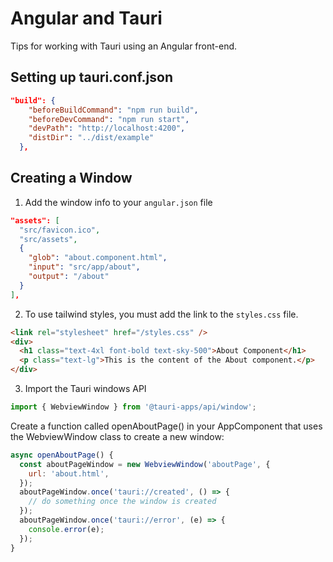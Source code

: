 # Angular and Tauri

Tips for working with Tauri using an Angular front-end.

## Setting up tauri.conf.json

```json
"build": {
    "beforeBuildCommand": "npm run build",
    "beforeDevCommand": "npm run start",
    "devPath": "http://localhost:4200",
    "distDir": "../dist/example"
  },
```

## Creating a Window

1. Add the window info to your `angular.json` file

```json
"assets": [
  "src/favicon.ico",
  "src/assets",
  {
    "glob": "about.component.html",
    "input": "src/app/about",
    "output": "/about"
  }
],
```

2. To use tailwind styles, you must add the link to the `styles.css` file.

```html
<link rel="stylesheet" href="/styles.css" />
<div>
  <h1 class="text-4xl font-bold text-sky-500">About Component</h1>
  <p class="text-lg">This is the content of the About component.</p>
</div>
```

3. Import the Tauri windows API

```javascript
import { WebviewWindow } from '@tauri-apps/api/window';
```

Create a function called openAboutPage() in your AppComponent that uses the WebviewWindow class to create a new window:

```javascript
async openAboutPage() {
  const aboutPageWindow = new WebviewWindow('aboutPage', {
    url: 'about.html',
  });
  aboutPageWindow.once('tauri://created', () => {
    // do something once the window is created
  });
  aboutPageWindow.once('tauri://error', (e) => {
    console.error(e);
  });
}
```
